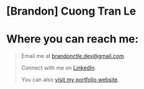 # [Brandon] Cuong Tran Le

# Where you can reach me:
>
>Email me at [brandonctle.dev@gmail.com](mailto:brandonctle.dev@gmail.com).
>
>Connect with me on [LinkedIn](https://www.linkedin.com/in/brandonctle/).
>
>You can also [visit my portfolio website](https://brandonle.azurewebsites.net/). 



<!--
**Brand0nLe/Brand0nLe** is a ✨ _special_ ✨ repository because its `README.md` (this file) appears on your GitHub profile.

Here are some ideas to get you started:

- 🔭 I’m currently working on ...
- 🌱 I’m currently learning ...
- 👯 I’m looking to collaborate on ...
- 🤔 I’m looking for help with ...
- 💬 Ask me about ...
- 📫 How to reach me: ...
- 😄 Pronouns: ...
- ⚡ Fun fact: ...
-->
